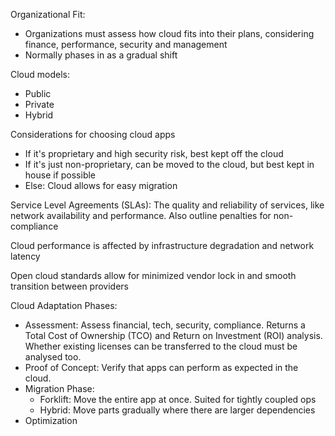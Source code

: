 Organizational Fit:
- Organizations must assess how cloud fits into their plans, considering finance, performance, security and management
- Normally phases in as a gradual shift

Cloud models:
- Public
- Private
- Hybrid

Considerations for choosing cloud apps
- If it's proprietary and high security risk, best kept off the cloud
- If it's just non-proprietary, can be moved to the cloud, but best kept in house if possible
- Else: Cloud allows for easy migration

Service Level Agreements (SLAs): The quality and reliability of services, like network availability and performance. Also outline penalties for non-compliance

Cloud performance is affected by infrastructure degradation and network latency

Open cloud standards allow for minimized vendor lock in and smooth transition between providers

Cloud Adaptation Phases:
- Assessment: Assess financial, tech, security, compliance. Returns a Total Cost of Ownership (TCO) and Return on Investment (ROI) analysis. Whether existing licenses can be transferred to the cloud must be analysed too.
- Proof of Concept: Verify that apps can perform as expected in the cloud. 
- Migration Phase: 
	- Forklift: Move the entire app at once. Suited for tightly coupled ops
	- Hybrid: Move parts gradually where there are larger dependencies
- Optimization